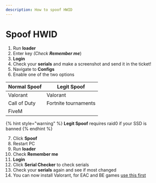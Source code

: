 ```yaml
---
description: How to spoof HWID
---
```


# Spoof HWID

1. Run **loader**
2. Enter key _(Check **Remember me**_)
3. **Login**
4. Check your **serials** and make a screenshot and send it in the ticket!
5. Navigate to **Configs**
6. Enable one of the two options

| Normal Spoof | Legit Spoof          |
| ------------ | -------------------- |
| Valorant     | Valorant             |
| Call of Duty | Fortnite tournaments |
| FiveM        |                      |

{% hint style="warning" %}
**Legit Spoof** requires raid0 if your SSD is banned
{% endhint %}

7. Click **Spoof**
8. Restart PC
9. Run **loader**
10. Check **Remember me**
11. **Login**
12. Click **Serial Checker** to check serials
13. Check your **serials** again and see if most changed
14. You can now install Valorant, for EAC and BE games [use this first](spoof-mac-address.md)
